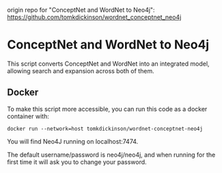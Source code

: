 origin repo for "ConceptNet and WordNet to Neo4j": https://github.com/tomkdickinson/wordnet_conceptnet_neo4j

# ConceptNet and WordNet to Neo4j

This script converts ConceptNet and WordNet into an integrated model, allowing search and expansion across both of
them.

## Docker

To make this script more accessible, you can run this code as a docker container with:

```docker run --network=host tomkdickinson/wordnet-conceptnet-neo4j```

You will find Neo4J running on localhost:7474. 

The default username/password is neo4j/neo4j, and when running for the first time it will ask you to change your password.
